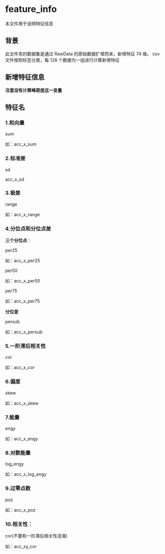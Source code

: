 # feature_info

本文件用于说明特征信息

## 背景

此文件夹的数据集是通过 RawData 的原始数据扩增而来，新增特征 74 维。
csv 文件按照标签分类，每 128 个数据为一组进行计算新增特征



## 新增特征信息

**注意没有计算峰密度这一变量**



## 特征名

### 1.和向量

sum

如：acc_x_sum

### 2.标准差

sd

acc_x_sd

### 3.极差

range

如：acc_x_range

### 4.分位点和分位点差

**三个分位点**：

per25

如：acc_x_per25

per50

如：acc_x_per50

per75

如：acc_x_per75

**分位差**

persub

如：acc_x_persub

### 5.一阶滞后相关性

cor

如：acc_x_cor

### 6.偏度

skew

如：acc_x_skew

### 7.能量

engy

如：acc_x_engy

### 8.对数能量

log_engy

如：acc_x_log_engy

### 9.过零点数

poz

如：acc_x_poz

### 10.相关性：

cor(不要和一阶滞后相关性混淆)

如：acc_xy_cor

